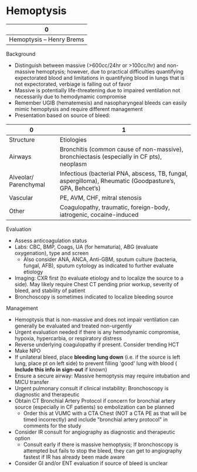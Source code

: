 # Hemoptysis
 
| 0                        |
|--------------------------|
| Hemoptysis – Henry Brems |

Background

-   Distinguish between massive (>600cc/24hr or >100cc/hr) and
    non-massive hemoptysis; however, due to practical difficulties
    quantifying expectorated blood and limitations in quantifying blood
    in lungs that is not expectorated, verbiage is falling out of favor
-   Massive is potentially life-threatening due to impaired ventilation
    not necessarily due to hemodynamic compromise
-   Remember UGIB (hematemesis) and nasopharyngeal bleeds can easily
    mimic hemoptysis and require different management
-   Presentation based on source of bleed:

| 0                     | 1                                                                                                       |
|-----------------------|---------------------------------------------------------------------------------------------------------|
| Structure             | Etiologies                                                                                              |
| Airways               | Bronchitis (common cause of non-massive), bronchiectasis (especially in CF pts), neoplasm               |
| Alveolar/ Parenchymal | Infectious (bacterial PNA, abscess, TB, fungal, aspergilloma), Rheumatic (Goodpasture’s, GPA, Behcet’s) |
| Vascular              | PE, AVM, CHF, mitral stenosis                                                                           |
| Other                 | Coagulopathy, traumatic, foreign-body, iatrogenic, cocaine-induced                                      |

Evaluation

-   Assess anticoagulation status
-   Labs: CBC, BMP, Coags, UA (for hematuria), ABG (evaluate
    oxygenation), type and screen
    -   Also consider ANA, ANCA, Anti-GBM, sputum culture (bacteria,
        fungal, AFB), sputum cytology as indicated to further evaluate
        etiology
-   Imaging: CXR first (to evaluate etiology and to localize the source
    to a side). May likely require Chest CT pending prior workup,
    severity of bleed, and stability of patient
-   Bronchoscopy is sometimes indicated to localize bleeding source  

Management

-   Hemoptysis that is non-massive and does not impair ventilation can
    generally be evaluated and treated non-urgently
-   Urgent evaluation needed if there is any hemodynamic compromise,
    hypoxia, hypercarbia, or respiratory distress
-   Reverse underlying coagulopathy if present. Consider trending HCT
-   Make NPO
-   If unilateral bleed, place **bleeding lung down** (i.e. if the
    source is left lung, place pt on left side) to prevent filling
    'good' lung with blood ( **Include this info in sign-out** if known)
-   Ensure a secure airway: Massive hemoptysis may require intubation
    and MICU transfer
-   Urgent pulmonary consult if clinical instability: Bronchoscopy is
    diagnostic and therapeutic
-   Obtain CT Bronchial Artery Protocol if concern for bronchial artery
    source (especially in CF patients) so embolization can be planned
    -   Order this at VUMC with a CTA Chest (NOT a CTA PE as that will
        be timed incorrectly) and include "bronchial artery protocol" in
        comments for the study
-   Consider IR consult for angiography as diagnostic and therapeutic
    option
    -   Consult early if there is massive hemoptysis; If bronchoscopy is
        attempted but fails to stop the bleed, they can get to
        angiography fastest if IR has already been made aware
-   Consider GI and/or ENT evaluation if source of bleed is unclear
